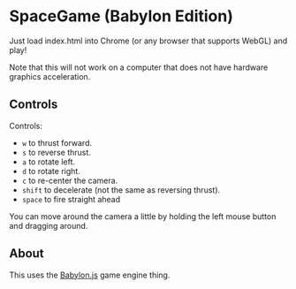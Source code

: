 # SpaceGame (Babylon Edition)

Just load index.html into Chrome (or any browser that supports WebGL) and play!

Note that this will not work on a computer that does not have hardware graphics acceleration.

## Controls

Controls:

- `w` to thrust forward.
- `s` to reverse thrust.
- `a` to rotate left.
- `d` to rotate right.
- `c` to re-center the camera.
- `shift` to decelerate (not the same as reversing thrust).
- `space` to fire straight ahead

You can move around the camera a little by holding the left mouse button and dragging around.

## About

This uses the [Babylon.js](http://www.babylonjs.com/) game engine thing.